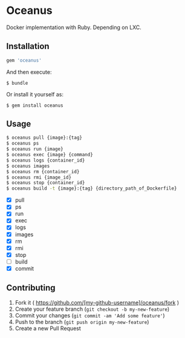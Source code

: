 # Oceanus

Docker implementation with Ruby.
Depending on LXC.

## Installation

```ruby
gem 'oceanus'
```

And then execute:

    $ bundle

Or install it yourself as:

    $ gem install oceanus

## Usage

```sh
$ oceanus pull {image}:{tag}
$ oceanus ps
$ oceanus run {image}
$ oceanus exec {image} {command}
$ oceanus logs {container_id}
$ oceanus images
$ oceanus rm {container_id}
$ oceanus rmi {image_id}
$ oceanus stop {container_id}
$ oceanus build -t {image}:{tag} {directory_path_of_Dockerfile}
```

- [x] pull
- [x] ps
- [x] run
- [x] exec
- [x] logs
- [x] images
- [x] rm
- [x] rmi
- [x] stop
- [ ] build
- [x] commit

## Contributing

1. Fork it ( https://github.com/[my-github-username]/oceanus/fork )
2. Create your feature branch (`git checkout -b my-new-feature`)
3. Commit your changes (`git commit -am 'Add some feature'`)
4. Push to the branch (`git push origin my-new-feature`)
5. Create a new Pull Request
